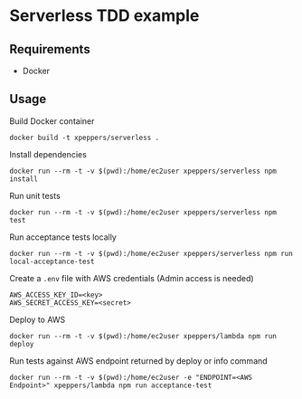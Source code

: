 # Serverless TDD example

## Requirements
- Docker

## Usage
Build Docker container
```
docker build -t xpeppers/serverless .
```

Install dependencies
```
docker run --rm -t -v $(pwd):/home/ec2user xpeppers/serverless npm install
```

Run unit tests
```
docker run --rm -t -v $(pwd):/home/ec2user xpeppers/serverless npm test
```

Run acceptance tests locally
```
docker run --rm -t -v $(pwd):/home/ec2user xpeppers/serverless npm run local-acceptance-test
```

Create a `.env` file with AWS credentials (Admin access is needed)
```
AWS_ACCESS_KEY_ID=<key>
AWS_SECRET_ACCESS_KEY=<secret>
```

Deploy to AWS
```
docker run --rm -t -v $(pwd):/home/ec2user xpeppers/lambda npm run deploy
```

Run tests against AWS endpoint returned by deploy or info command
```
docker run --rm -t -v $(pwd):/home/ec2user -e "ENDPOINT=<AWS Endpoint>" xpeppers/lambda npm run acceptance-test
```
